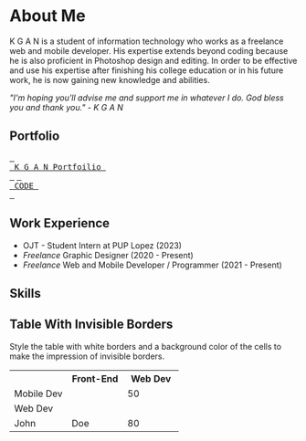 # About Me

K G A N is a student of information technology who works as a freelance web and mobile developer. His expertise extends beyond coding because he is also proficient in Photoshop design and editing. In order to be effective and use his expertise after finishing his college education or in his future work, he is now gaining new knowledge and abilities. 

*"I'm hoping you'll advise me and support me in whatever I do. God bless you and thank you." - K G A N*

## Portfolio

[<kbd> <br> K G A N Portfoilio <br> </kbd>][Link] [<kbd> <br> CODE <br> </kbd>][Link]

[Link]: https://github.com/kganallinone
[Link]: https://github.com/kganallinone

## Work Experience

- OJT - Student Intern at PUP Lopez (2023)
- *Freelance* Graphic Designer (2020 - Present)
- *Freelance* Web and Mobile Developer / Programmer (2021 - Present)

## Skills

<h2>Table With Invisible Borders</h2>

<p>Style the table with white borders and a background color of the cells to make the impression of invisible borders.</p>

<table style="width:100%" >
  <tr>
    <th></th>
    <th  width="33%" >Front-End</th> 
    <th  width="33%" >Web Dev</th>
  </tr>
  <tr>
    <td>Mobile Dev</td>
    <td></td>
    <td>50</td>
  </tr>
  <tr>
    <td>Web Dev</td>
    <td></td>
    <td></td>
  </tr>
  <tr>
    <td>John</td>
    <td>Doe</td>
    <td>80</td>
  </tr>
</table>



<!--
**kganallinone/kganallinone** is a ✨ _special_ ✨ repository because its `README.md` (this file) appears on your GitHub profile.

Here are some ideas to get you started:

- 🔭 I’m currently working on ...
- 🌱 I’m currently learning ...
- 👯 I’m looking to collaborate on ...
- 🤔 I’m looking for help with ...
- 💬 Ask me about ...
- 📫 How to reach me: ...
- 😄 Pronouns: ...
- ⚡ Fun fact: ...
-->
